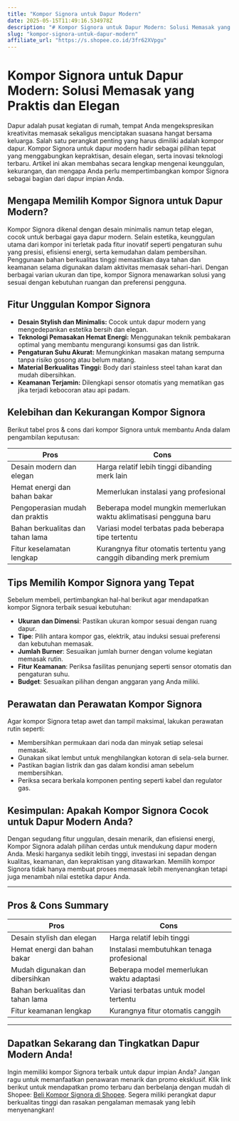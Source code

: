 ```yaml
---
title: "Kompor Signora untuk Dapur Modern"
date: 2025-05-15T11:49:16.534978Z
description: "# Kompor Signora untuk Dapur Modern: Solusi Memasak yang Praktis dan Elegan..."
slug: "kompor-signora-untuk-dapur-modern"
affiliate_url: "https://s.shopee.co.id/3fr62XVpgu"
---
```

# Kompor Signora untuk Dapur Modern: Solusi Memasak yang Praktis dan Elegan

Dapur adalah pusat kegiatan di rumah, tempat Anda mengekspresikan kreativitas memasak sekaligus menciptakan suasana hangat bersama keluarga. Salah satu perangkat penting yang harus dimiliki adalah kompor dapur. Kompor Signora untuk dapur modern hadir sebagai pilihan tepat yang menggabungkan kepraktisan, desain elegan, serta inovasi teknologi terbaru. Artikel ini akan membahas secara lengkap mengenai keunggulan, kekurangan, dan mengapa Anda perlu mempertimbangkan kompor Signora sebagai bagian dari dapur impian Anda.

## Mengapa Memilih Kompor Signora untuk Dapur Modern?

Kompor Signora dikenal dengan desain minimalis namun tetap elegan, cocok untuk berbagai gaya dapur modern. Selain estetika, keunggulan utama dari kompor ini terletak pada fitur inovatif seperti pengaturan suhu yang presisi, efisiensi energi, serta kemudahan dalam pembersihan. Penggunaan bahan berkualitas tinggi memastikan daya tahan dan keamanan selama digunakan dalam aktivitas memasak sehari-hari. Dengan berbagai varian ukuran dan tipe, kompor Signora menawarkan solusi yang sesuai dengan kebutuhan ruangan dan preferensi pengguna.

## Fitur Unggulan Kompor Signora

- **Desain Stylish dan Minimalis:** Cocok untuk dapur modern yang mengedepankan estetika bersih dan elegan.
- **Teknologi Pemasakan Hemat Energi:** Menggunakan teknik pembakaran optimal yang membantu mengurangi konsumsi gas dan listrik.
- **Pengaturan Suhu Akurat:** Memungkinkan masakan matang sempurna tanpa risiko gosong atau belum matang.
- **Material Berkualitas Tinggi:** Body dari stainless steel tahan karat dan mudah dibersihkan.
- **Keamanan Terjamin:** Dilengkapi sensor otomatis yang mematikan gas jika terjadi kebocoran atau api padam.

## Kelebihan dan Kekurangan Kompor Signora

Berikut tabel pros & cons dari kompor Signora untuk membantu Anda dalam pengambilan keputusan:

| **Pros** | **Cons** |
| --- | --- |
| Desain modern dan elegan | Harga relatif lebih tinggi dibanding merk lain |
| Hemat energi dan bahan bakar | Memerlukan instalasi yang profesional |
| Pengoperasian mudah dan praktis | Beberapa model mungkin memerlukan waktu aklimatisasi pengguna baru |
| Bahan berkualitas dan tahan lama | Variasi model terbatas pada beberapa tipe tertentu |
| Fitur keselamatan lengkap | Kurangnya fitur otomatis tertentu yang canggih dibanding merk premium |

## Tips Memilih Kompor Signora yang Tepat

Sebelum membeli, pertimbangkan hal-hal berikut agar mendapatkan kompor Signora terbaik sesuai kebutuhan:

- **Ukuran dan Dimensi**: Pastikan ukuran kompor sesuai dengan ruang dapur.
- **Tipe**: Pilih antara kompor gas, elektrik, atau induksi sesuai preferensi dan kebutuhan memasak.
- **Jumlah Burner**: Sesuaikan jumlah burner dengan volume kegiatan memasak rutin.
- **Fitur Keamanan**: Periksa fasilitas penunjang seperti sensor otomatis dan pengaturan suhu.
- **Budget**: Sesuaikan pilihan dengan anggaran yang Anda miliki.

## Perawatan dan Perawatan Kompor Signora

Agar kompor Signora tetap awet dan tampil maksimal, lakukan perawatan rutin seperti:

- Membersihkan permukaan dari noda dan minyak setiap selesai memasak.
- Gunakan sikat lembut untuk menghilangkan kotoran di sela-sela burner.
- Pastikan bagian listrik dan gas dalam kondisi aman sebelum membersihkan.
- Periksa secara berkala komponen penting seperti kabel dan regulator gas.

## Kesimpulan: Apakah Kompor Signora Cocok untuk Dapur Modern Anda?

Dengan segudang fitur unggulan, desain menarik, dan efisiensi energi, Kompor Signora adalah pilihan cerdas untuk mendukung dapur modern Anda. Meski harganya sedikit lebih tinggi, investasi ini sepadan dengan kualitas, keamanan, dan kepraktisan yang ditawarkan. Memilih kompor Signora tidak hanya membuat proses memasak lebih menyenangkan tetapi juga menambah nilai estetika dapur Anda.

---

## Pros & Cons Summary

| **Pros** | **Cons** |
| --- | --- |
| Desain stylish dan elegan | Harga relatif lebih tinggi |
| Hemat energi dan bahan bakar | Instalasi membutuhkan tenaga profesional |
| Mudah digunakan dan dibersihkan | Beberapa model memerlukan waktu adaptasi |
| Bahan berkualitas dan tahan lama | Variasi terbatas untuk model tertentu |
| Fitur keamanan lengkap | Kurangnya fitur otomatis canggih |

---

## Dapatkan Sekarang dan Tingkatkan Dapur Modern Anda!

Ingin memiliki kompor Signora terbaik untuk dapur impian Anda? Jangan ragu untuk memanfaatkan penawaran menarik dan promo eksklusif. Klik link berikut untuk mendapatkan promo terbaru dan berbelanja dengan mudah di Shopee: [Beli Kompor Signora di Shopee](https://s.shopee.co.id/3fr62XVpgu). Segera miliki perangkat dapur berkualitas tinggi dan rasakan pengalaman memasak yang lebih menyenangkan!